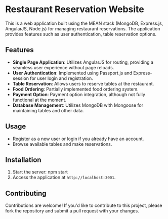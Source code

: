 
# Restaurant Reservation Website

This is a web application built using the MEAN stack (MongoDB, Express.js, AngularJS, Node.js) for managing restaurant reservations. The application provides features such as user authentication, table reservation options.

## Features

- **Single Page Application**: Utilizes AngularJS for routing, providing a seamless user experience without page reloads.
- **User Authentication**: Implemented using Passport.js and Express-session for user login and registration.
- **Table Reservation**: Allows users to reserve tables at the restaurant.
- **Food Ordering**: Partially implemented food ordering system.
- **Payment Option**: Payment option integration, although not fully functional at the moment.
- **Database Management**: Utilizes MongoDB with Mongoose for maintaining tables and other data.



## Usage

- Register as a new user or login if you already have an account.
- Browse available tables and make reservations.


## Installation
1. Start the server:
   npm start
2. Access the application at `http://localhost:3001`.

## Contributing

Contributions are welcome! If you'd like to contribute to this project, please fork the repository and submit a pull request with your changes.


